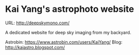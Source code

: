 # Kai Yang's astrophoto website

URL: http://deepskymono.com/

A dedicated website for deep sky imaging from my backyard.

Astrobin: https://www.astrobin.com/users/KaiYang/
Blog: http://kaiastro.blogspot.com/
